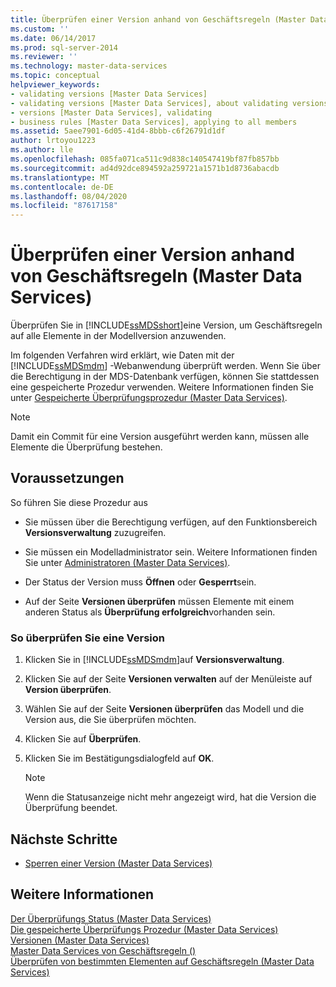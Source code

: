 ```yaml
---
title: Überprüfen einer Version anhand von Geschäftsregeln (Master Data Services) | Microsoft-Dokumentation
ms.custom: ''
ms.date: 06/14/2017
ms.prod: sql-server-2014
ms.reviewer: ''
ms.technology: master-data-services
ms.topic: conceptual
helpviewer_keywords:
- validating versions [Master Data Services]
- validating versions [Master Data Services], about validating versions
- versions [Master Data Services], validating
- business rules [Master Data Services], applying to all members
ms.assetid: 5aee7901-6d05-41d4-8bbb-c6f26791d1df
author: lrtoyou1223
ms.author: lle
ms.openlocfilehash: 085fa071ca511c9d838c140547419bf87fb857bb
ms.sourcegitcommit: ad4d92dce894592a259721a1571b1d8736abacdb
ms.translationtype: MT
ms.contentlocale: de-DE
ms.lasthandoff: 08/04/2020
ms.locfileid: "87617158"
---
```

# <a name="validate-a-version-against-business-rules-master-data-services"></a>Überprüfen einer Version anhand von Geschäftsregeln (Master Data Services)
  Überprüfen Sie in [!INCLUDE[ssMDSshort](../includes/ssmdsshort-md.md)]eine Version, um Geschäftsregeln auf alle Elemente in der Modellversion anzuwenden.  
  
 Im folgenden Verfahren wird erklärt, wie Daten mit der [!INCLUDE[ssMDSmdm](../includes/ssmdsmdm-md.md)] -Webanwendung überprüft werden. Wenn Sie über die Berechtigung in der MDS-Datenbank verfügen, können Sie stattdessen eine gespeicherte Prozedur verwenden. Weitere Informationen finden Sie unter [Gespeicherte Überprüfungsprozedur &#40;Master Data Services&#41;](validation-stored-procedure-master-data-services.md).  
  
> [!NOTE]  
>  Damit ein Commit für eine Version ausgeführt werden kann, müssen alle Elemente die Überprüfung bestehen.  
  
## <a name="prerequisites"></a>Voraussetzungen  
 So führen Sie diese Prozedur aus  
  
-   Sie müssen über die Berechtigung verfügen, auf den Funktionsbereich **Versionsverwaltung** zuzugreifen.  
  
-   Sie müssen ein Modelladministrator sein. Weitere Informationen finden Sie unter [Administratoren &#40;Master Data Services&#41;](../../2014/master-data-services/administrators-master-data-services.md).  
  
-   Der Status der Version muss **Öffnen** oder **Gesperrt**sein.  
  
-   Auf der Seite **Versionen überprüfen** müssen Elemente mit einem anderen Status als **Überprüfung erfolgreich**vorhanden sein.  
  
### <a name="to-validate-a-version"></a>So überprüfen Sie eine Version  
  
1.  Klicken Sie in [!INCLUDE[ssMDSmdm](../includes/ssmdsmdm-md.md)]auf **Versionsverwaltung**.  
  
2.  Klicken Sie auf der Seite **Versionen verwalten** auf der Menüleiste auf **Version überprüfen**.  
  
3.  Wählen Sie auf der Seite **Versionen überprüfen** das Modell und die Version aus, die Sie überprüfen möchten.  
  
4.  Klicken Sie auf **Überprüfen**.  
  
5.  Klicken Sie im Bestätigungsdialogfeld auf **OK**.  
  
    > [!NOTE]  
    >  Wenn die Statusanzeige nicht mehr angezeigt wird, hat die Version die Überprüfung beendet.  
  
## <a name="next-steps"></a>Nächste Schritte  
  
-   [Sperren einer Version &#40;Master Data Services&#41;](../../2014/master-data-services/lock-a-version-master-data-services.md)  
  
## <a name="see-also"></a>Weitere Informationen  
 [Der Überprüfungs Status &#40;Master Data Services&#41;](../../2014/master-data-services/validation-statuses-master-data-services.md)   
 [Die gespeicherte Überprüfungs Prozedur &#40;Master Data Services&#41;](validation-stored-procedure-master-data-services.md)   
 [Versionen &#40;Master Data Services&#41;](../../2014/master-data-services/versions-master-data-services.md)   
 [Master Data Services von Geschäftsregeln &#40;&#41;](../../2014/master-data-services/business-rules-master-data-services.md)   
 [Überprüfen von bestimmten Elementen auf Geschäftsregeln &#40;Master Data Services&#41;](../../2014/master-data-services/validate-specific-members-against-business-rules-master-data-services.md)  
  
  
